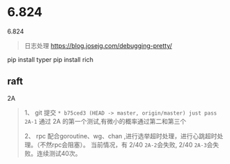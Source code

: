 # 6.824
6.824

> 日志处理
> https://blog.josejg.com/debugging-pretty/

  pip install typer
  pip install rich 


## raft
2A 
>1、 git 提交 `* b75ced3 (HEAD -> master, origin/master) just pass 2A-1` 通过 2A 的第一个测试,有微小的概率通过第二和第三个
>
>2、 rpc 配合goroutine、wg、chan ,进行选举超时处理，进行心跳超时处理。（不然rpc会阻塞）。
> 当前情况，有 2/40 `2A-2`会失败, 2/40 `2A-3`会失败。连续测试40次。